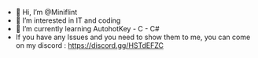 - 👋 Hi, I’m @Miniflint
- 👀 I’m interested in IT and coding
- 🌱 I’m currently learning AutohotKey - C - C#
- If you have any Issues and you need to show them to me, you can come on my discord : https://discord.gg/HSTdEFZC

<!---
Miniflint/Miniflint is a ✨ special ✨ repository because its `README.md` (this file) appears on your GitHub profile.
You can click the Preview link to take a look at your changes.
--->
